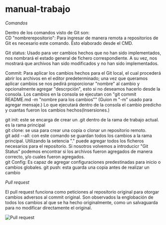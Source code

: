 # manual-trabajo

_Comandos_ 


  Dentro de los comandos visto de Git son:  
CD "nombrerepositorio": Para ingresar de manera remota a repositorios de Git es necesario este comando. Esto elaborado desde el CMD.

Git status: Usado para ver cambios hechos que no han sido implementados, nos nombrará el estado general de fichero correspondiente. A su vez, nos mostrará que archivos han sido modificados y no han sido implementados. 

Commit: Para aplicar los cambios hechos para el Git local, el cual procederá abrir los archivos en el editor predeterminado; una vez que queramos aplicar cambios se nos pedirá proporcionar "nombre" al cambio y opcionalmente agregar "descrpción", esto si no deseamos hacerlo desde la consola.
Los cambios en la consola se ejecutan con "git commit README.md -m "nombre para los cambios"" (Guion m "-m" usado para agregar mensaje.) Lo que ejecutará dentro de la consola el cambio predicho y cuantas fueron los cambios hechos(Insersiones.)
 
git init: este se encarga de crear un .git dentro de la rama de trabajo actual. es la rama principal  
git clone: se usa para crear una copia o clonar un repositorio remoto.  
git add --all: con este comando se guardan todos los cambios a la rama principal. Utilizando la setencia "." puede agregar todos los ficheros necesarios para el repositorio. Si nosotros volvemos a introducicr "Git Status" podemos encontrar si los archivos fueron agregados de manera correcto, y/o cuales fueron agregados.   
git Config: Es capaz de agregar configuraciones predestinadas para inicio o cambios globales. 
git push: esta guarda una copia antes de realizar un cambio


_Pull request_

El pull request funciona como peticiones al repositorio original para otorgar cambios adversos al commit original. Son observados la englobación de todos los cambios al que se ha hecho originalmente, como un salvaguarda para no modificar directamente el original. 

![Pull request](https://raw.githubusercontent.com/sof1asinaloa/manualtrabajo/main/Pullrequest.png)






